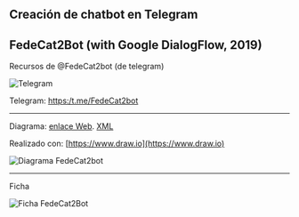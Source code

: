 

## Creación de chatbot en Telegram 


## FedeCat2Bot (with Google DialogFlow, 2019)  

Recursos de @FedeCat2bot (de telegram)


![Telegram](https://cdn3.iconfinder.com/data/icons/popular-services-brands-vol-2/512/telegram-128.png)

Telegram: [https:/t.me/FedeCat2bot](https:/t.me/FedeCat2bot)

-----


Diagrama: [enlace Web](https://www.draw.io/?lightbox=1&highlight=0000ff&edit=_blank&layers=1&nav=1&title=FedeCatBot#Uhttps%3A%2F%2Fdrive.google.com%2Fuc%3Fid%3D1NNBOf8VXlUIO-EB5xKKLpZDiJHkuhgTz%26export%3Ddownload). [XML](https://github.com/mgea/CDNCAv/blob/master/ChatBot/FedeCat2Bot.xml)

Realizado con: [https://www.draw.io](https://www.draw.io) 

![Diagrama FedeCat2bot](https://github.com/mgea/CDNCAv/blob/master/ChatBot/FedeCat2Bot.png)

---

Ficha 

![Ficha FedeCat2Bot](https://github.com/mgea/CDNCAv/blob/master/ChatBot/Ficha_FedeCat2Bot.png)

